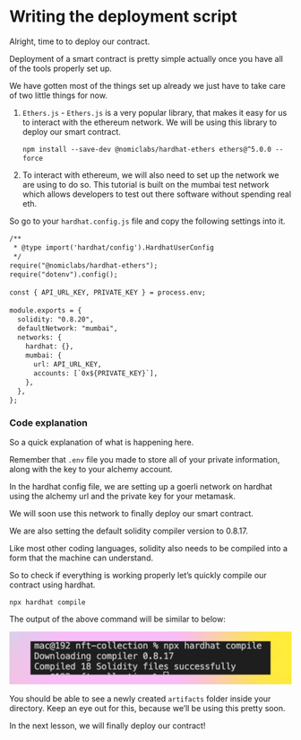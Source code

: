﻿# Writing the deployment script

Alright, time to to deploy our contract.

Deployment of a smart contract is pretty simple actually once you have all of the tools properly set up.

We have gotten most of the things set up already we just have to take care of two little things for now.

1. `Ethers.js` - `Ethers.js` is a very popular library, that makes it easy for us to interact with the ethereum network. We will be using this library to deploy our smart contract.
    ```
    npm install --save-dev @nomiclabs/hardhat-ethers ethers@^5.0.0 --force
    ```

2. To interact with ethereum, we will also need to set up the network we are using to do so. This tutorial is built on the mumbai test network which allows developers to test out there software without spending real eth.

So go to your `hardhat.config.js` file and copy the following settings into it.

```
/**
 * @type import('hardhat/config').HardhatUserConfig
 */
require("@nomiclabs/hardhat-ethers");
require("dotenv").config();

const { API_URL_KEY, PRIVATE_KEY } = process.env;

module.exports = {
  solidity: "0.8.20",
  defaultNetwork: "mumbai",
  networks: {
    hardhat: {},
    mumbai: {
      url: API_URL_KEY,
      accounts: [`0x${PRIVATE_KEY}`],
    },
  },
};
```

### Code explanation

So a quick explanation of what is happening here.

Remember that `.env` file you made to store all of your private information, along with the key to your alchemy account.

In the hardhat config file, we are setting up a goerli network on hardhat using the alchemy url and the private key for your metamask.

We will soon use this network to finally deploy our smart contract.

We are also setting the default solidity compiler version to 0.8.17.

Like most other coding languages, solidity also needs to be compiled into a form that the machine can understand.

So to check if everything is working properly let’s quickly compile our contract using hardhat.

```
npx hardhat compile
```

The output of the above command will be similar to below:

![Frame 3560364 (29).jpg](https://github.com/0xmetaschool/Learning-Projects/blob/main/assests_for_all/Launch%20your%20own%20epic%20NFT%20place/2%20Writing%20smart%20contract/2.%20Writing%20the%20deployment%20script/Frame_3560364_(29).webp?raw=true)

You should be able to see a newly created `artifacts` folder inside your directory. Keep an eye out for this, because we’ll be using this pretty soon. 

In the next lesson, we will finally deploy our contract!
